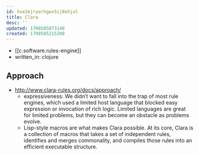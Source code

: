 ```yaml
---
id: hse2ejryorhgws5ij8ohjul
title: Clara
desc: ''
updated: 1708585873148
created: 1708585215208
---
```


- [[c.software.rules-engine]]
- written_in: clojure

## Approach

- http://www.clara-rules.org/docs/approach/
  - expressiveness: We didn’t want to fall into the trap of most rule engines, which used a limited host language that blocked easy expression or invocation of rich logic. Limited languages are great for limited problems, but they can become an obstacle as problems evolve.
  - Lisp-style macros are what makes Clara possible. At its core, Clara is a collection of macros that takes a set of independent rules, identifies and merges commonality, and compiles those rules into an efficient executable structure.